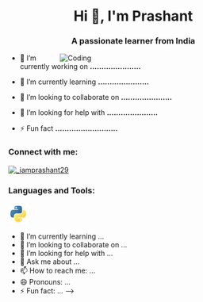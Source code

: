 

<h1 align="center">Hi 👋, I'm Prashant</h1>
<h3 align="center">A passionate learner from India</h3>
<img align="right" alt="Coding" width="400" src="https://th.bing.com/th/id/OIP.4fNBO_UDYEVxM0E5T2FyJQHaFj?rs=1&pid=ImgDetMain">


- 🔭 I’m currently working on **......................**

- 🌱 I’m currently learning **......................**

- 👯 I’m looking to collaborate on **......................**

- 🤝 I’m looking for help with **......................**

- ⚡ Fun fact **...........................**

<h3 align="left">Connect with me:</h3>
<p align="left">
<a href="https://instagram.com/_iamprashant29" target="blank"><img align="center" src="https://raw.githubusercontent.com/rahuldkjain/github-profile-readme-generator/master/src/images/icons/Social/instagram.svg" alt="_iamprashant29" height="30" width="40" /></a>
</p>

<h3 align="left">Languages and Tools:</h3>
<p align="left"> <a href="https://www.python.org" target="_blank" rel="noreferrer"> <img src="https://raw.githubusercontent.com/devicons/devicon/master/icons/python/python-original.svg" alt="python" width="40" height="40"/> </a> </p>

- 🌱 I’m currently learning ...
- 👯 I’m looking to collaborate on ...
- 🤔 I’m looking for help with ...
- 💬 Ask me about ...
- 📫 How to reach me: ...
- 😄 Pronouns: ...
- ⚡ Fun fact: ...
-->
